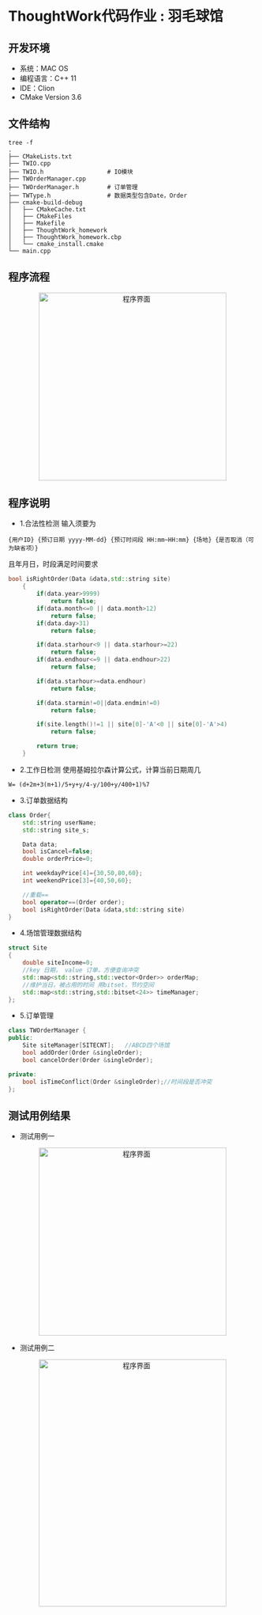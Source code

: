 # ThoughtWork代码作业  :  羽毛球馆

## 开发环境
* 系统：MAC OS
* 编程语言：C++ 11
* IDE：Clion
* CMake Version 3.6

## 文件结构
```
tree -f
.
├── CMakeLists.txt
├── TWIO.cpp    
├── TWIO.h                  # IO模块
├── TWOrderManager.cpp      
├── TWOrderManager.h        # 订单管理
├── TWType.h                # 数据类型包含Date，Order
├── cmake-build-debug
│   ├── CMakeCache.txt
│   ├── CMakeFiles
│   ├── Makefile
│   ├── ThoughtWork_homework
│   ├── ThoughtWork_homework.cbp
│   └── cmake_install.cmake
└── main.cpp
```

## 程序流程

<div align=center><img src="http://oo8jzybo8.bkt.clouddn.com/TW%E7%A8%8B%E5%BA%8F%E6%B5%81%E7%A8%8B.png" width="380" height=“500" alt="程序界面"/></div>

## 程序说明
* 1.合法性检测
输入须要为
```
{用户ID} {预订日期 yyyy-MM-dd} {预订时间段 HH:mm~HH:mm} {场地} {是否取消（可为缺省项）}
```
且年月日，时段满足时间要求
```C++
bool isRightOrder(Data &data,std::string site)
    {
        if(data.year>9999)
            return false;
        if(data.month<=0 || data.month>12)
            return false;
        if(data.day>31)
            return false;

        if(data.starhour<9 || data.starhour>=22)
            return false;
        if(data.endhour<=9 || data.endhour>22)
            return false;

        if(data.starhour>=data.endhour)
            return false;

        if(data.starmin!=0||data.endmin!=0)
            return false;

        if(site.length()!=1 || site[0]-'A'<0 || site[0]-'A'>4)
            return false;

        return true;
    }
```

* 2.工作日检测
使用基姆拉尔森计算公式，计算当前日期周几
```
W= (d+2m+3(m+1)/5+y+y/4-y/100+y/400+1)%7
```

* 3.订单数据结构
```C++
class Order{
    std::string userName;
    std::string site_s;

    Data data;
    bool isCancel=false;
    double orderPrice=0;

    int weekdayPrice[4]={30,50,80,60};
    int weekendPrice[3]={40,50,60};

    //重载==
    bool operator==(Order order);
    bool isRightOrder(Data &data,std::string site)
}
```

* 4.场馆管理数据结构
```C++
struct Site
{
    double siteIncome=0;
    //key 日期， value 订单，方便查询冲突
    std::map<std::string,std::vector<Order>> orderMap;  
    //维护当日，被占用的时间 用bitset，节约空间
    std::map<std::string,std::bitset<24>> timeManager;
};
```
* 5.订单管理
```c++
class TWOrderManager {
public:
    Site siteManager[SITECNT];   //ABCD四个场馆
    bool addOrder(Order &singleOrder);
    bool cancelOrder(Order &singleOrder);

private:
    bool isTimeConflict(Order &singleOrder);//时间段是否冲突
};
```

## 测试用例结果
* 测试用例一
<div align=center><img src="http://oo8jzybo8.bkt.clouddn.com/Screen%20Shot%202017-09-11%20at%208.08.34%20PM.png" width="380" height=“500" alt="程序界面"/></div>



* 测试用例二
<div align=center><img src="http://oo8jzybo8.bkt.clouddn.com/Screen%20Shot%202017-09-11%20at%208.09.31%20PM.png" width="380" height="500" alt="程序界面"/></div>

